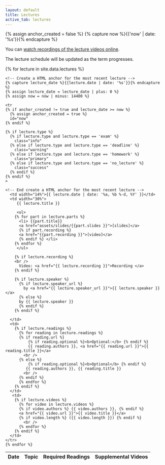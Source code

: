 ```yaml
---
layout: default
title: Lectures
active_tab: lectures
---
```


<!-- Create a HTML anchor for the most recent lecture -->
{% assign anchor_created = false %}
{% capture now %}{{'now' | date: '%s'}}{% endcapture %}
<!-- End create a HTML anchor for the most recent lecture -->


<div class="alert alert-info">
You can <a href="https://upenn.hosted.panopto.com/Panopto/Pages/Sessions/List.aspx?folderID=12985a70-115d-4b55-b0b3-aab500eecae5">watch recordings of the lecture videos online</a>.
</div>

The lecture schedule will be updated as the term progresses. 

<table class="table table-striped">
  <thead>
    <tr>
      <th>Date</th> 
      <th>Topic</th>
      <th>Required Readings</th>
      <th>Supplemental Videos</th>
    </tr>
  </thead>
  <tbody>
    {% for lecture in site.data.lectures %}

    <!-- Create a HTML anchor for the most recent lecture -->
    {% capture lecture_date %}{{lecture.date | date: '%s'}}{% endcapture %}
    {% assign lecture_date = lecture_date | plus: 0 %}
    {% assign now = now | minus: 14400 %}

    <tr
    {% if anchor_created != true and lecture_date >= now %}
      {% assign anchor_created = true %}
      id="now" 
    {% endif %}
    
    {% if lecture.type %}
      {% if lecture.type and lecture.type == 'exam' %}
        class="info" 
      {% else if lecture.type and lecture.type == 'deadline' %}
        class="warning"
      {% else if lecture.type and lecture.type == 'homework' %}
        class="primary"
      {% else if lecture.type and lecture.type == 'no_lecture' %}
        class="success"
      {% endif %}
    {% endif %}
    >

    <!-- End create a HTML anchor for the most recent lecture -->
      <td width="14%">{{ lecture.date | date: '%a, %b %-d, %Y' }}</td>
      <td width="30%">
         {{ lecture.title }} 

         <ul>
        {% for part in lecture.parts %}
          <li> {{part.title}} 
          <a href="assets/slides/{{part.slides }}">[slides]</a> 
          {% if part.recording %}
          <a href="{{part.recording }}">[video]</a> 
          {% endif %} </li>
        {% endfor %}
         </ul>

        {% if lecture.recording %}
        <br />
          Video: <a href="{{ lecture.recording }}">Recording </a>
        {% endif %}

	    {% if lecture.speaker %}
          {% if lecture.speaker_url %}
            by <a href="{{ lecture.speaker_url }}">{{ lecture.speaker }}</a> 
          {% else %} 
          by {{ lecture.speaker }}
          {% endif %}
	    {% endif %}

      </td>
      <td>
        {% if lecture.readings %} 
          {% for reading in lecture.readings %}
          {% if reading.url %}
              {% if reading.optional %}<b>Optional:</b> {% endif %}
              {{ reading.authors }}, <a href="{{ reading.url }}">{{ reading.title }}</a> 
            <br />
          {% else %}
              {% if reading.optional %}<b>Optional</b> {% endif %}
             {{ reading.authors }}, {{ reading.title }} 
            <br />
          {% endif %}
          {% endfor %}
        {% endif %}
      </td>
       <td>
        {% if lecture.videos %} 
          {% for video in lecture.videos %}
          {% if video.authors %} {{ video.authors }}, {% endif %}
          <a href="{{ video.url }}">{{ video.title }}</a> 
          {% if video.length %} ({{ video.length }}) {% endif %}
            <br />
          {% endfor %}
        {% endif %}
      </td>
    </tr>
    {% endfor %}
    
  </tbody>
</table>

